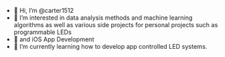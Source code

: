 - 👋 Hi, I’m @carter1512
- 👀 I’m interested in data analysis methods and machine learning algorithms as well as various side projects for personal projects such as programmable LEDs 
- 👀 and iOS App Development
- 🌱 I’m currently learning how to develop app controlled LED systems.

<!---
carter1512/carter1512 is a ✨ special ✨ repository because its `README.md` (this file) appears on your GitHub profile.
You can click the Preview link to take a look at your changes.
--->
